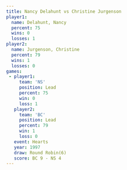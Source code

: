 ```yaml
---
title: Nancy Delahunt vs Christine Jurgenson
player1:                    
  name: Delahunt, Nancy     
  percent: 75               
  wins: 0                   
  losses: 1                 
player2:                    
  name: Jurgenson, Christine
  percent: 79               
  wins: 1                   
  losses: 0                 
games:
 - player1:        
     team: 'NS'    
     position: Lead
     percent: 75   
     win: 0        
     loss: 1       
   player2:        
     team: 'BC'    
     position: Lead
     percent: 79   
     win: 1        
     loss: 0       
   event: Hearts       
   year: 1997          
   draw: Round Robin(6)
   score: BC 9 - NS 4  
---
```

